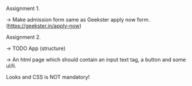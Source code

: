 Assignment 1. 

-> Make admission form same as Geekster apply now form. (https://geekster.in/apply-now)

Assignment 2. 

-> TODO App (structure) 

-> An html page which should contain an input text tag, a button and some ul/li.

Looks and CSS is NOT mandatory!
